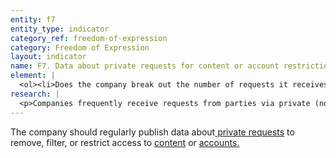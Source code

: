 ```yaml
---
entity: f7
entity_type: indicator
category_ref: freedom-of-expression
category: Freedom of Expression
layout: indicator
name: F7. Data about private requests for content or account restriction
element: | 
  <ol><li>Does the company break out the number of requests it receives by country?</li><li>Does the company list the number of <a href="/2018-indicators/#account" target="_blank" rel="noopener">accounts</a> affected?</li><li>Does the company list the number of pieces of <a href="/2018-indicators/#content" target="_blank" rel="noopener">content</a> or URLs affected?</li><li>Does the company list the reasons for removal associated with the requests it receives?</li><li>Does the company describe the types of parties from which it receives requests?</li><li>Does the company list the number of requests it complied with?</li><li>Does the company publish the original requests or disclose that it provides copies to a <a href="/2018-indicators/#publicarchive" target="_blank" rel="noopener">public third-party archive</a>?</li><li>Does the company report this data at least once a year?</li><li>Can the data be exported as a <a href="/2018-indicators/#structureddata" target="_blank" rel="noopener">structured data</a> file?</li><li>Does the company <a href="/2018-indicators/#clearlydisclose" target="_blank" rel="noopener">clearly disclose</a> that its reporting covers all types of <a href="/2018-indicators/#privaterequest" target="_blank" rel="noopener">private requests</a> that it receives?</li></ol>
research: | 
  <p>Companies frequently receive requests from parties via private (non-government or non-judicial) processes to remove, filter, or restrict content or accounts. We expect companies to regularly publish data about the number and type of requests received through private processes, and the number of such requests with which it complies. This indicator focuses on requests that come through some sort of defined or organized process. This can be a process established by law, (e.g., requests made under the U.S. Digital Millennium Copyright Act, the European Right to be Forgotten ruling, etc.) or a self-regulatory arrangement (e.g., company agreements to block certain types of images). This indicator does not examine company reporting on content or accounts restricted under terms of service enforcement mechanisms; that is evaluated in indicator F4.</p><p><strong>Potential sources:</strong></p><ul><li>Company transparency report</li></ul>
---
```

The company should regularly publish data about[ private requests](/2018-indicators/#privaterequest) to remove, filter, or restrict access to [content](/2018-indicators/#content) or [accounts.](/2018-indicators/#account)